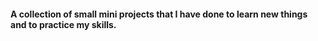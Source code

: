 #### A collection of small mini projects that I have done to learn new things and to practice my skills.
